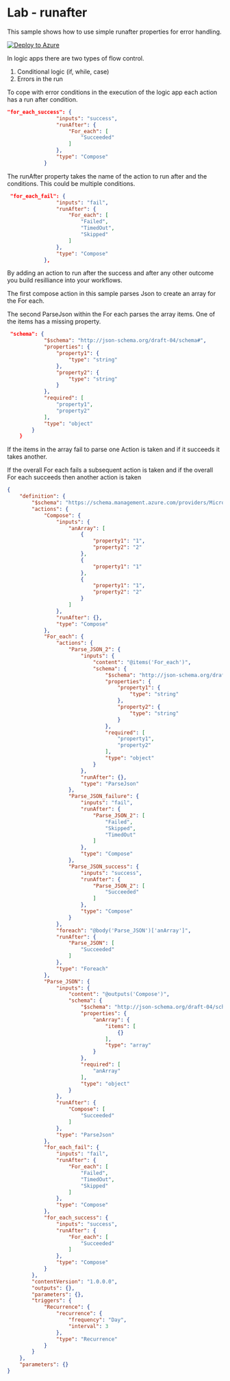 # Lab - runafter

This sample shows how to use simple runafter properties for error handling.

[![Deploy to Azure](https://aka.ms/deploytoazurebutton)](https://portal.azure.com/#create/Microsoft.Template/uri/https%3A%2F%2Fraw.githubusercontent.com%2Fidsweb%2Fids-azure-integrationlabs%2Fmain%2Ffundementals.logicapps%2FLab-runafter%2Ftemplate.json)

In logic apps there are two types of flow control.
1. Conditional logic (if, while, case)
1. Errors in the run

To cope with error conditions in the execution of the logic app each action has a run after condition.
```json
"for_each_success": {
                "inputs": "success",
                "runAfter": {
                    "For_each": [
                        "Succeeded"
                    ]
                },
                "type": "Compose"
            }
```
The runAfter property takes the name of the action to run after and the conditions. This could be multiple conditions.
```json
 "for_each_fail": {
                "inputs": "fail",
                "runAfter": {
                    "For_each": [
                        "Failed",
                        "TimedOut",
                        "Skipped"
                    ]
                },
                "type": "Compose"
            },
```
By adding an action to run after the success and after any other outcome you build resilliance into your workflows.

The first compose action in this sample parses Json to create an array for the For each.

The second ParseJson within the For each parses the array items. One of the items has a missing property.

```json
 "schema": {
            "$schema": "http://json-schema.org/draft-04/schema#",
            "properties": {
                "property1": {
                    "type": "string"
                },
                "property2": {
                    "type": "string"
                }
            },
            "required": [
                "property1",
                "property2"
            ],
            "type": "object"
        }
    }
```
If the items in the array fail to parse one Action is taken and if it succeeds it takes another.

If the overall For each fails a subsequent action is taken and if the overall For each succeeds then another action is taken

```json
{
    "definition": {
        "$schema": "https://schema.management.azure.com/providers/Microsoft.Logic/schemas/2016-06-01/workflowdefinition.json#",
        "actions": {
            "Compose": {
                "inputs": {
                    "anArray": [
                        {
                            "property1": "1",
                            "property2": "2"
                        },
                        {
                            "property1": "1"
                        },
                        {
                            "property1": "1",
                            "property2": "2"
                        }
                    ]
                },
                "runAfter": {},
                "type": "Compose"
            },
            "For_each": {
                "actions": {
                    "Parse_JSON_2": {
                        "inputs": {
                            "content": "@items('For_each')",
                            "schema": {
                                "$schema": "http://json-schema.org/draft-04/schema#",
                                "properties": {
                                    "property1": {
                                        "type": "string"
                                    },
                                    "property2": {
                                        "type": "string"
                                    }
                                },
                                "required": [
                                    "property1",
                                    "property2"
                                ],
                                "type": "object"
                            }
                        },
                        "runAfter": {},
                        "type": "ParseJson"
                    },
                    "Parse_JSON_failure": {
                        "inputs": "fail",
                        "runAfter": {
                            "Parse_JSON_2": [
                                "Failed",
                                "Skipped",
                                "TimedOut"
                            ]
                        },
                        "type": "Compose"
                    },
                    "Parse_JSON_success": {
                        "inputs": "success",
                        "runAfter": {
                            "Parse_JSON_2": [
                                "Succeeded"
                            ]
                        },
                        "type": "Compose"
                    }
                },
                "foreach": "@body('Parse_JSON')['anArray']",
                "runAfter": {
                    "Parse_JSON": [
                        "Succeeded"
                    ]
                },
                "type": "Foreach"
            },
            "Parse_JSON": {
                "inputs": {
                    "content": "@outputs('Compose')",
                    "schema": {
                        "$schema": "http://json-schema.org/draft-04/schema#",
                        "properties": {
                            "anArray": {
                                "items": [
                                    {}
                                ],
                                "type": "array"
                            }
                        },
                        "required": [
                            "anArray"
                        ],
                        "type": "object"
                    }
                },
                "runAfter": {
                    "Compose": [
                        "Succeeded"
                    ]
                },
                "type": "ParseJson"
            },
            "for_each_fail": {
                "inputs": "fail",
                "runAfter": {
                    "For_each": [
                        "Failed",
                        "TimedOut",
                        "Skipped"
                    ]
                },
                "type": "Compose"
            },
            "for_each_success": {
                "inputs": "success",
                "runAfter": {
                    "For_each": [
                        "Succeeded"
                    ]
                },
                "type": "Compose"
            }
        },
        "contentVersion": "1.0.0.0",
        "outputs": {},
        "parameters": {},
        "triggers": {
            "Recurrence": {
                "recurrence": {
                    "frequency": "Day",
                    "interval": 3
                },
                "type": "Recurrence"
            }
        }
    },
    "parameters": {}
}
```
